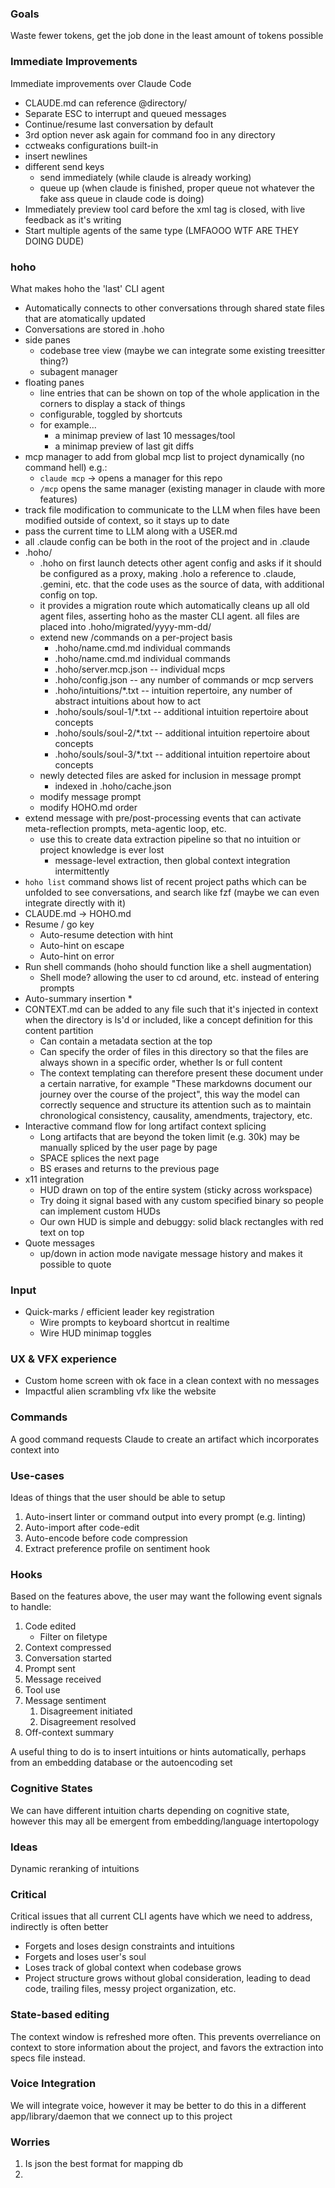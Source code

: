 ### Goals

Waste fewer tokens, get the job done in the least amount of tokens possible


### Immediate Improvements

Immediate improvements over Claude Code

* CLAUDE.md can reference @directory/ 
* Separate ESC to interrupt and queued messages
* Continue/resume last conversation by default
* 3rd option never ask again for command foo in any directory
* cctweaks configurations built-in
* insert newlines
* different send keys
	* send immediately (while claude is already working)
	* queue up (when claude is finished, proper queue not whatever the fake ass queue in claude code is doing)
* Immediately preview tool card before the xml tag is closed, with live feedback as it's writing
* Start multiple agents of the same type (LMFAOOO WTF ARE THEY DOING DUDE)

### hoho

What makes hoho the 'last' CLI agent

* Automatically connects to other conversations through shared state files that are atomatically updated
* Conversations are stored in .hoho
* side panes
	* codebase tree view (maybe we can integrate some existing treesitter thing?)
	* subagent manager
* floating panes
	* line entries that can be shown on top of the whole application in the corners to display a stack of things
	* configurable, toggled by shortcuts
	* for example...
		* a minimap preview of last 10 messages/tool
		* a minimap preview of last git diffs
* mcp manager to add from global mcp list to project dynamically (no command hell) e.g.:
	* `claude mcp` -> opens a manager for this repo
	* `/mcp` opens the same manager (existing manager in claude with more features)
* track file modification to communicate to the LLM when files have been modified outside of context, so it stays up to date
* pass the current time to LLM along with a USER.md
* all .claude config can be both in the root of the project and in .claude
* .hoho/
	* .hoho on first launch detects other agent config and asks if it should be configured as a proxy, making .holo a reference to .claude, .gemini, etc. that the code uses as the source of data, with additional config on top.
	* it provides a migration route which automatically cleans up all old agent files, asserting hoho as the master CLI agent. all files are placed into .hoho/migrated/yyyy-mm-dd/
	* extend new /commands on a per-project basis
		* .hoho/name.cmd.md individual commands
		* .hoho/name.cmd.md individual commands
		* .hoho/server.mcp.json -- individual mcps
		* .hoho/config.json -- any number of commands or mcp servers
		* .hoho/intuitions/*.txt -- intuition repertoire, any number of abstract intuitions about how to act
		* .hoho/souls/soul-1/*.txt -- additional intuition repertoire about concepts
		* .hoho/souls/soul-2/*.txt -- additional intuition repertoire about concepts
		* .hoho/souls/soul-3/*.txt -- additional intuition repertoire about concepts
	* newly detected files are asked for inclusion in message prompt
		* indexed in .hoho/cache.json
	* modify message prompt
	* modify HOHO.md order
* extend message with pre/post-processing events that can activate meta-reflection prompts, meta-agentic loop, etc.
	* use this to create data extraction pipeline so that no intuition or project knowledge is ever lost
		* message-level extraction, then global context integration intermittently
* `hoho list` command shows list of recent project paths which can be unfolded to see conversations, and search like fzf (maybe we can even integrate directly with it)
* CLAUDE.md -> HOHO.md	
* Resume / go key
	* Auto-resume detection with hint
	* Auto-hint on escape
	* Auto-hint on error
* Run shell commands (hoho should function like a shell augmentation)
	* Shell mode? allowing the user to cd around, etc. instead of entering prompts
* Auto-summary insertion
	* 
* CONTEXT.md can be added to any file such that it's injected in context when the directory is ls'd or included, like a concept definition for this content partition
	* Can contain a metadata section at the top
	* Can specify the order of files in this directory so that the files are always shown in a specific order, whether ls or full content
	* The context templating can therefore present these document under a certain narrative, for example "These markdowns document our journey over the course of the project", this way the model can correctly sequence and structure its attention such as to maintain chronological consistency, causality, amendments, trajectory, etc.
* Interactive command flow for long artifact context splicing
	* Long artifacts that are beyond the token limit (e.g. 30k) may be manually spliced by the user page by page
	* SPACE splices the next page
	* BS erases and returns to the previous page
* x11 integration 
	* HUD drawn on top of the entire system (sticky across workspace)
	* Try doing it signal based with any custom specified binary so people can implement custom HUDs
	* Our own HUD is simple and debuggy: solid black rectangles with red text on top
* Quote messages
	* up/down in action mode navigate message history and makes it possible to quote

### Input

* Quick-marks / efficient leader key registration
	* Wire prompts to keyboard shortcut in realtime
	* Wire HUD minimap toggles

### UX & VFX experience

* Custom home screen with ok face in a clean context with no messages
* Impactful alien scrambling vfx like the website

### Commands

A good command requests Claude to create an artifact which incorporates context into 

### Use-cases

Ideas of things that the user should be able to setup

1. Auto-insert linter or command output into every prompt (e.g. linting)
2. Auto-import after code-edit
3. Auto-encode before code compression
4. Extract preference profile on sentiment hook

### Hooks

Based on the features above, the user may want the following event signals to handle:

1. Code edited
	- Filter on filetype
2. Context compressed
3. Conversation started
4. Prompt sent
5. Message received
6. Tool use
7. Message sentiment
	1. Disagreement initiated
	2. Disagreement resolved
8. Off-context summary

A useful thing to do is to insert intuitions or hints automatically, perhaps from an embedding database or the autoencoding set


### Cognitive States

We can have different intuition charts depending on cognitive state, however this may all be emergent from embedding/language intertopology

### Ideas

Dynamic reranking of intuitions


### Critical

Critical issues that all current CLI agents have which we need to address, indirectly is often better

- Forgets and loses design constraints and intuitions
- Forgets and loses user's soul
- Loses track of global context when codebase grows
- Project structure grows without global consideration, leading to dead code, trailing files, messy project organization, etc.

### State-based editing

The context window is refreshed more often. This prevents overreliance on context to store information about the project, and favors the extraction into specs file instead.

### Voice Integration

We will integrate voice, however it may be better to do this in a different app/library/daemon that we connect up to this project

### Worries

1. Is json the best format for mapping db
2. 
